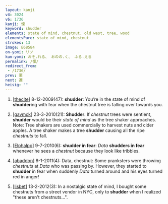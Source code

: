 ```yaml
---
layout: kanji
v4: 3024
v6: 1736
kanji: 慄
keyword: shudder
elements: state of mind, chestnut, old west, tree, wood
elementsPure: state of mind, chestnut
strokes: 13
image: E68584
on-yomi: リツ
kun-yomi: おそ.れる、 おのの.く、 ふる.える
permalink: /慄/
redirect_from:
 - /1736/
prev: 栗
next: 遷
heisig: ""
---
```


1) [<a href="http://kanji.koohii.com/profile/thecite">thecite</a>] 8-12-2009(47): <strong>shudder</strong>: You’re in the state of mind of<strong> shudder</strong>ing with fear when the chestnut tree is falling over towards you.

2) [<a href="http://kanji.koohii.com/profile/gavmck">gavmck</a>] 23-3-2010(21): <strong>Shudder</strong>. If <em>chestnut</em> trees were sentient, <strong>shudder</strong> would be their <em>state of mind</em> as the tree shaker approaches. Note: Tree shakers are used commercially to harvest nuts and cider apples. A tree shaker makes a tree <strong>shudder</strong> causing all the ripe <em>chestnuts</em> to fall.

3) [<a href="http://kanji.koohii.com/profile/Elphalpo">Elphalpo</a>] 9-7-2010(6): <strong>shudder in fear</strong>: <em>Data</em> <strong>shudders in fear</strong> whenever he sees a <em>chestnut</em> because they look like tribbles.

4) [<a href="http://kanji.koohii.com/profile/abaddon">abaddon</a>] 8-1-2011(4): Data, chestnut: Some pranksters were throwing <em>chestnuts</em> at <em>Data</em> who was passing by. However, they started to <strong>shudder</strong> in fear when suddenly <em>Data</em> turned around and his eyes turned red in anger!

5) [<a href="http://kanji.koohii.com/profile/lisbet">lisbet</a>] 13-2-2012(3): In a nostalgic state of mind, I bought some chestnuts from a street vendor in NYC, only to<strong> shudder</strong> when I realized &quot;these aren&#039;t chestnuts...&quot;.

